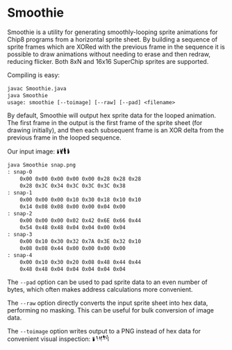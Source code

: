 Smoothie
========

Smoothie is a utility for generating smoothly-looping sprite animations for Chip8 programs from a horizontal sprite sheet. By building a sequence of sprite frames which are XORed with the previous frame in the sequence it is possible to draw animations without needing to erase and then redraw, reducing flicker. Both 8xN and 16x16 SuperChip sprites are supported.

Compiling is easy:

	javac Smoothie.java
	java Smoothie
	usage: smoothie [--toimage] [--raw] [--pad] <filename>

By default, Smoothie will output hex sprite data for the looped animation. The first frame in the output is the first frame of the sprite sheet (for drawing initially), and then each subsequent frame is an XOR delta from the previous frame in the looped sequence.

Our input image: ![input data](snap.png)

	java Smoothie snap.png
	: snap-0
		0x00 0x00 0x00 0x00 0x00 0x28 0x28 0x28
		0x28 0x3C 0x34 0x3C 0x3C 0x3C 0x38 
	: snap-1
		0x00 0x00 0x00 0x10 0x30 0x18 0x10 0x10
		0x14 0x08 0x08 0x00 0x00 0x04 0x00 
	: snap-2
		0x00 0x00 0x00 0x02 0x42 0x6E 0x66 0x44
		0x54 0x48 0x48 0x04 0x04 0x00 0x04 
	: snap-3
		0x00 0x10 0x30 0x32 0x7A 0x3E 0x32 0x10
		0x08 0x08 0x44 0x00 0x00 0x00 0x00 
	: snap-4
		0x00 0x10 0x30 0x20 0x08 0x48 0x44 0x44
		0x48 0x48 0x04 0x04 0x04 0x04 0x04 

The `--pad` option can be used to pad sprite data to an even number of bytes, which often makes address calculations more convenient.

The `--raw` option directly converts the input sprite sheet into hex data, performing no masking. This can be useful for bulk conversion of image data.

The `--toimage` option writes output to a PNG instead of hex data for convenient visual inspection: ![output data](snap-output.png)
